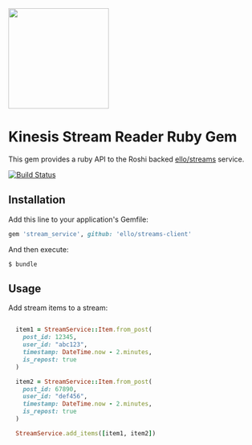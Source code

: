 <img src="http://d324imu86q1bqn.cloudfront.net/uploads/user/avatar/641/large_Ello.1000x1000.png" width="200px" height="200px" />

# Kinesis Stream Reader Ruby Gem

This gem provides a ruby API to the Roshi backed 
[ello/streams](https://github.com/ello/streams) service.

[![Build Status](https://travis-ci.org/ello/kinesis-stream-reader.svg?branch=master)](https://travis-ci.org/ello/kinesis-stream-reader)

## Installation

Add this line to your application's Gemfile:

```ruby
gem 'stream_service', github: 'ello/streams-client'
```

And then execute:

    $ bundle


## Usage

Add stream items to a stream:

```ruby

  item1 = StreamService::Item.from_post(
    post_id: 12345,
    user_id: "abc123",
    timestamp: DateTime.now - 2.minutes,
    is_repost: true
  )

  item2 = StreamService::Item.from_post(
    post_id: 67890,
    user_id: "def456",
    timestamp: DateTime.now - 2.minutes,
    is_repost: true
  )

  StreamService.add_items([item1, item2])

```
